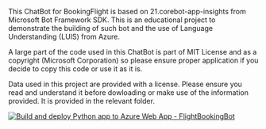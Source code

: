 This ChatBot for BookingFlight is based on 21.corebot-app-insights from Microsoft Bot Framework SDK. This is an educational project to demonstrate the building of such bot and the use of Language Understanding (LUIS) from Azure.

A large part of the code used in this ChatBot is part of MIT License and as a copyright (Microsoft Corporation) so please ensure proper application if you decide to copy this code or use it as it is.

Data used in this project are provided with a license. Please ensure you read and understand it before dowloading or make use of the information provided. It is provided in the relevant folder.


[![Build and deploy Python app to Azure Web App - FlightBookingBot](https://github.com/AmauryLecoq/BookingFlightBot/actions/workflows/master_flightbookingbot.yml/badge.svg)](https://github.com/AmauryLecoq/BookingFlightBot/actions/workflows/master_flightbookingbot.yml)